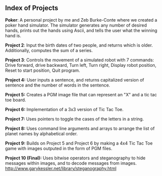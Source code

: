 Index of Projects
---------------------
**Poker**:  A personal project by me and Zeb Burke-Conte where we created a poker hand simulator.  The simulator generates any number of desired hands, prints out the hands using Ascii, and tells the user what the winning hand is.  

**Project 2**:  Input the birth dates of two people, and returns which is older.  Additionally, computes the sum of a series.

**Project 3**:  Controls the movement of a simulated robot with 7 commands:  Drive forward, drive backward, Turn left, Turn right, Display robot position, Reset to start position, Quit program.  

**Project 4:**  User inputs a sentence, and returns capitalized version of sentence and the number of words in the sentence.  

**Project 5:**  Creates a PGM image file that can represent an "X" and a tic tac toe board.

**Project 6:**  Implementation of a 3x3 version of Tic Tac Toe.

**Project 7:**  Uses pointers to toggle the cases of the letters in a string.  

**Project 8:**  Uses command line arguments and arrays to arrange the list of planet names by alphabetical order.

**Project 9:**  Builds on Project 5 and Project 6 by making a 4x4 Tic Tac Toe game with images outputed in the form of PGM files.

**Project 10 (Final):**  Uses bitwise operators and steganography to hide messages within images, and to decode messages from images.  http://www.garykessler.net/library/steganography.html
